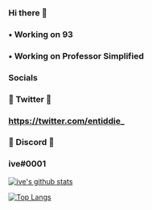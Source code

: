 ### Hi there 👋


###   • Working on 93
###   • Working on Professor Simplified 

### Socials

### 💎 Twitter 💎

### https://twitter.com/entiddie_



### 🌠 Discord 🌠

### ive#0001

[![ive's github stats](https://github-readme-stats.vercel.app/api?username=entiddie)](https://github.com/anuraghazra/github-readme-stats)

[![Top Langs](https://github-readme-stats.vercel.app/api/top-langs/?username=entiddie)](https://github.com/anuraghazra/github-readme-stats)
